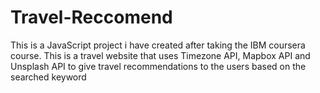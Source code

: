 # Travel-Reccomend
This is a JavaScript project i have created after taking the IBM coursera course. This is a travel website that uses Timezone API, Mapbox API and Unsplash API to give travel recommendations to the users based on the searched keyword
